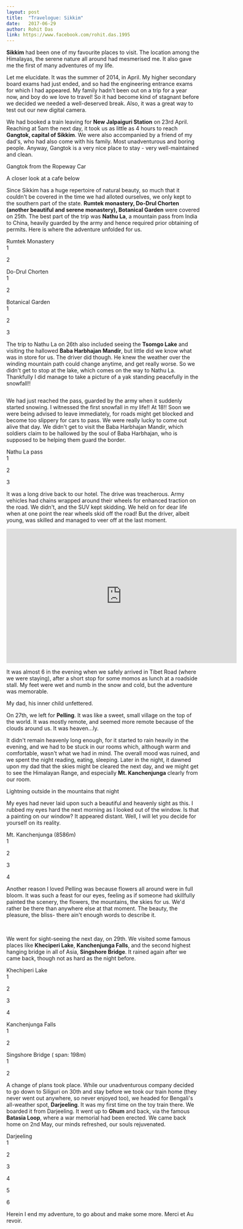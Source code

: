```yaml
---
layout: post
title:  "Travelogue: Sikkim"
date:   2017-06-29
author: Rohit Das
link: https://www.facebook.com/rohit.das.1995
---
```


<p class="intro"><strong><span class="dropcap">S</span>ikkim</strong> had been one of my favourite places to visit. The location among the Himalayas, the serene nature all around had mesmerised me. It also gave me the first of many adventures of my life.</p>

Let me elucidate. It was the summer of 2014, in April. My higher secondary board exams had just ended, and so had the engineering entrance exams for which I had appeared. My family hadn't been out on a trip for a year now, and boy do we love to travel! So it had become kind of stagnant before we decided we needed a well-deserved break. Also, it was a great way to test out our new digital camera.

We had booked a train leaving for **New Jalpaiguri Station** on 23rd April. Reaching at 5am the next day, it took us as little as 4 hours to reach **Gangtok, capital of Sikkim**. We were also accompanied by a friend of my dad's, who had also come with his family. Most unadventurous and boring people. Anyway, Gangtok is a very nice place to stay - very well-maintained and clean.

Gangtok from the Ropeway Car
<img src="{{ '/assets/img/sikkim/sikkim12.JPG' }}" alt="">

A closer look at a cafe below
<img src="{{ '/assets/img/sikkim/sikkim35.JPG' }}" alt="">

Since Sikkim has a huge repertoire of natural beauty, so much that it couldn't be covered in the time we had alloted ourselves, we only kept to the southern part of the state. **Rumtek monastery, Do-Drul Chorten (another beautiful and serene monastery), Botanical Garden** were covered on 25th. The best part of the trip was **Nathu La**, a mountain pass from India to China, heavily guarded by the army and hence required prior obtaining of permits. Here is where the adventure unfolded for us.

Rumtek Monastery<br>
1
<img src="{{ '/assets/img/sikkim/sikkim8.JPG' }}" alt="">

2
<img src="{{ '/assets/img/sikkim/sikkim3.JPG' }}" alt="">

Do-Drul Chorten<br>
1
<img src="{{ '/assets/img/sikkim/sikkim9.JPG' }}" alt="">

2
<img src="{{ '/assets/img/sikkim/sikkim10.JPG' }}" alt="">

Botanical Garden<br>
1
<img src="{{ '/assets/img/sikkim/sikkim17.jpg' }}" alt="">

2
<img src="{{ '/assets/img/sikkim/sikkim18.jpg' }}" alt="">

3
<img src="{{ '/assets/img/sikkim/sikkim19.jpg' }}" alt="">

The trip to Nathu La on 26th also included seeing the **Tsomgo Lake** and visiting the hallowed **Baba Harbhajan Mandir**, but little did we know what was in store for us. The driver did though. He knew the weather over the winding mountain path could change anytime, and get really worse. So we didn't get to stop at the lake, which comes on the way to Nathu La. Thankfully I did manage to take a picture of a yak standing peacefully in the snowfall!!

<img src="{{ '/assets/img/sikkim/sikkim36.JPG' }}" alt="">

We had just reached the pass, guarded by the army when it suddenly started snowing. I witnessed the first snowfall in my life!! At 18!! Soon we were being advised to leave immediately, for roads might get blocked and become too slippery for cars to pass. We were really lucky to come out alive that day. We didn't get to visit the Baba Harbhajan Mandir, which soldiers claim to be hallowed by the soul of Baba Harbhajan, who is supposed to be helping them guard the border.

Nathu La pass<br>
1
<img src="{{ '/assets/img/sikkim/sikkim38.JPG' }}" alt="">

2
<img src="{{ '/assets/img/sikkim/sikkim39.JPG' }}" alt="">

3
<img src="{{ '/assets/img/sikkim/sikkim40.JPG' }}" alt="">


It was a long drive back to our hotel. The drive was treacherous. Army vehicles had chains wrapped around their wheels for enhanced traction on the road. We didn't, and the SUV kept skidding. We held on for dear life when at one point the rear wheels skid off the road! But the driver, albeit young, was skilled and managed to veer off at the last moment.

<div align="center"><iframe width="600" height="350" src="https://www.youtube.com/embed/yhZUVZ2eYi0" frameborder="0" allowfullscreen></iframe></div>

It was almost 6 in the evening when we safely arrived in Tibet Road (where we were staying), after a short stop for some momos as lunch at a roadside stall. My feet were wet and numb in the snow and cold, but the adventure was memorable.  

My dad, his inner child unfettered.
<img src="{{ '/assets/img/sikkim/sikkim37.JPG' }}" alt="">

On 27th, we left for **Pelling**. It was like a sweet, small village on the top of the world. It was mostly remote, and seemed more remote because of the clouds around us. It was heaven...ly.

It didn't remain heavenly long enough, for it started to rain heavily in the evening, and we had to be stuck in our rooms which, although warm and comfortable, wasn't what we had in mind. The overall mood was ruined, and we spent the night reading, eating, sleeping. Later in the night, it dawned upon my dad that the skies might be cleared the next day, and we might get to see the Himalayan Range, and especially **Mt. Kanchenjunga** clearly from our room.

Lightning outside in the mountains that night
<img src="{{ '/assets/img/sikkim/sikkim41.JPG' }}" alt="">

My eyes had never laid upon such a beautiful and heavenly sight as this. I rubbed my eyes hard the next morning as I looked out of the window. Is that a painting on our window? It appeared distant. Well, I will let you decide for yourself on its reality.

Mt. Kanchenjunga (8586m)<br>
1
<img src="{{ '/assets/img/sikkim/sikkim13.jpg' }}" alt="">

2
<img src="{{ '/assets/img/sikkim/sikkim14.jpg' }}" alt="">

3
<img src="{{ '/assets/img/sikkim/sikkim15.jpg' }}" alt="">

4
<img src="{{ '/assets/img/sikkim/sikkim16.jpg' }}" alt="">


Another reason I loved Pelling was because flowers all around were in full bloom. It was such a feast for our eyes, feeling as if someone had skillfully painted the scenery, the flowers, the mountains, the skies for us. We'd rather be there than anywhere else at that moment. The beauty, the pleasure, the bliss- there ain't enough words to describe it.

<img src="{{ '/assets/img/sikkim/sikkim28.jpg' }}" alt="">

<img src="{{ '/assets/img/sikkim/sikkim29.jpg' }}" alt="">

<img src="{{ '/assets/img/sikkim/sikkim30.jpg' }}" alt="">

We went for sight-seeing the next day, on 29th. We visited some famous places like **Kheciperi Lake**, **Kanchenjunga Falls**, and the second highest hanging bridge in all of Asia, **Singshore Bridge**. It rained again after we came back, though not as hard as the night before.

Khechiperi Lake<br>
1
<img src="{{ '/assets/img/sikkim/sikkim20.jpg' }}" alt="">

2
<img src="{{ '/assets/img/sikkim/sikkim21.jpg' }}" alt="">

3
<img src="{{ '/assets/img/sikkim/sikkim22.jpg' }}" alt="">

4
<img src="{{ '/assets/img/sikkim/sikkim23.jpg' }}" alt="">

Kanchenjunga Falls<br>
1
<img src="{{ '/assets/img/sikkim/sikkim24.jpg' }}" alt="">

2
<img src="{{ '/assets/img/sikkim/sikkim25.jpg' }}" alt="">

Singshore Bridge ( span: 198m)<br>
1
<img src="{{ '/assets/img/sikkim/sikkim26.jpg' }}" alt="">

2
<img src="{{ '/assets/img/sikkim/sikkim27.jpg' }}" alt="">


A change of plans took place. While our unadventurous company decided to go down to Siliguri on 30th and stay before we took our train home (they never went out anywhere, so never enjoyed too), we headed for Bengali's all-weather spot, **Darjeeling**. It was my first time on the toy train there. We boarded it from Darjeeling. It went up to **Ghum** and back, via the famous **Batasia Loop**, where a war memorial had been erected. We came back home on 2nd May, our minds refreshed, our souls rejuvenated.

Darjeeling<br>
1
<img src="{{ '/assets/img/sikkim/sikkim31.jpg' }}" alt="">

2
<img src="{{ '/assets/img/sikkim/sikkim32.jpg' }}" alt="">

3
<img src="{{ '/assets/img/sikkim/sikkim33.jpg' }}" alt="">

4
<img src="{{ '/assets/img/sikkim/sikkim34.jpg' }}" alt="">

5
<img src="{{ '/assets/img/sikkim/sikkim42.JPG' }}" alt="">

6
<img src="{{ '/assets/img/sikkim/sikkim43.JPG' }}" alt="">

Herein I end my adventure, to go about and make some more. Merci et Au revoir.
